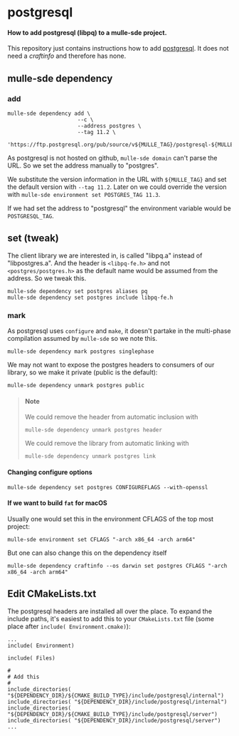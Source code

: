 # postgresql

#### How to add postgresql (libpq) to a mulle-sde project.

This repository just contains instructions how to add [postgresql](https://www.postgresql.org/). It does not
need a *craftinfo* and therefore has none.

## mulle-sde dependency

### add

```
mulle-sde dependency add \
                      --c \
                      --address postgres \
                      --tag 11.2 \
                      'https://ftp.postgresql.org/pub/source/v${MULLE_TAG}/postgresql-${MULLE_TAG}.tar.bz2' 
```

As postgresql is not hosted on github, `mulle-sde domain` can't parse the URL.
So we set the address manually to "postgres".

We substitute the version information in the URL with `${MULLE_TAG}` and set
the default version with `--tag 11.2`. Later on we could override the version
with `mulle-sde environment set POSTGRES_TAG 11.3`. 

If we had set the address to "postgresql" the environment variable would be `POSTGRESQL_TAG`.


## set (tweak)

The client library we are interested in, is called "libpq.a" instead of "libpostgres.a". 
And the header is  `<libpq-fe.h>` and not `<postgres/postgres.h>` as the default name would
be assumed from the address. So we tweak this.

```
mulle-sde dependency set postgres aliases pq
mulle-sde dependency set postgres include libpq-fe.h
```

### mark

As postgresql uses `configure` and `make`, it doesn't partake in the multi-phase compilation 
assumed by `mulle-sde` so we note this.

```
mulle-sde dependency mark postgres singlephase
```
We may not want to expose the postgres headers to consumers of our library, so we make
it private (public is the default):

```
mulle-sde dependency unmark postgres public
```

> #### Note
> 
> We could remove the header from automatic inclusion with
> 
> ```
> mulle-sde dependency unmark postgres header
> ```
> 
> We could remove the library from automatic linking with
> 
> ```
> mulle-sde dependency unmark postgres link
> ```

#### Changing configure options

```
mulle-sde dependency set postgres CONFIGUREFLAGS --with-openssl
```

#### If we want to build `fat` for macOS

Usually one would set this in the environment CFLAGS of the top most project: 

```
mulle-sde environment set CFLAGS "-arch x86_64 -arch arm64"
```

But one can also change this on the dependency itself

```
mulle-sde dependency craftinfo --os darwin set postgres CFLAGS "-arch x86_64 -arch arm64"
```

## Edit CMakeLists.txt

The postgresql headers are installed all over the place. To expand the include paths, it's easiest
to add this to your `CMakeLists.txt` file (some place after `include( Environment.cmake)`):

```
...
include( Environment)

include( Files)

#
# Add this
#
include_directories( "${DEPENDENCY_DIR}/${CMAKE_BUILD_TYPE}/include/postgresql/internal")
include_directories( "${DEPENDENCY_DIR}/include/postgresql/internal")
include_directories( "${DEPENDENCY_DIR}/${CMAKE_BUILD_TYPE}/include/postgresql/server")
include_directories( "${DEPENDENCY_DIR}/include/postgresql/server")
...
```


